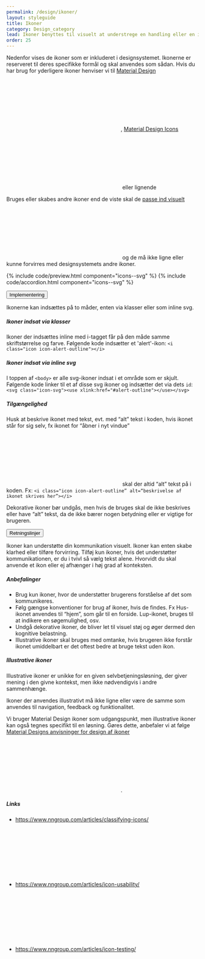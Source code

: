 ```yaml
---
permalink: /design/ikoner/
layout: styleguide
title: Ikoner
category: Design_category
lead: Ikoner benyttes til visuelt at understrege en handling eller en information. Ikoner kan underbygge et budskab eller gøre det lettere at afkode en side. Ikoner kan dog sjældent erstatte tekst.
order: 25
---
```


<p>Nedenfor vises de ikoner som er inkluderet i designsystemet. Ikonerne er reserveret til deres specifikke formål og skal anvendes som sådan. Hvis du har brug for yderligere ikoner henviser vi til <a href="https://material.io/tools/icons/?style=outline" class="icon-link">Material Design<svg class="icon-svg"><use xlink:href="#open-in-new"></use></svg></a>, <a href="https://materialdesignicons.com" class="icon-link">Material Design Icons<svg class="icon-svg"><use xlink:href="#open-in-new"></use></svg></a> eller lignende</p>

<div class="alert alert-info alert--paragraph" role="alert" aria-label="Beskedbox der viser information">
  <div class="alert-body">
    <p class="alert-text">Bruges eller skabes andre ikoner end de viste skal de <a class="icon-link" href="https://material.io/design/iconography/system-icons.html#grid-keyline-shapes">passe ind visuelt<svg class="icon-svg "><use xlink:href="#open-in-new"></use></svg></a> og de må ikke ligne eller kunne forvirres med designsystemets andre ikoner.</p>
  </div>
</div>

{% include code/preview.html component="icons--svg" %}
{% include code/accordion.html component="icons--svg" %}

<div class="accordion-bordered">
  <button class="button-unstyled accordion-button"
    aria-expanded="false" aria-controls="icons-implementation">
    Implementering
  </button>
  <div id="icons-implementation" class="accordion-content">
    <p>Ikonerne kan indsættes på to måder, enten via klasser eller som inline svg.</p>
    <h5>Ikoner indsat via klasser</h5>
    <p>Ikoner der indsættes inline med i-tagget får på den måde samme skriftstørrelse og farve. Følgende kode indsætter et 'alert'-ikon: <code>&lt;i class="icon icon-alert-outline"&gt;&lt;/i&gt;</code></p>
    <h5>Ikoner indsat via inline svg</h5>
    <p>I toppen af <code>&lt;body&gt;</code> er alle svg-ikoner indsat i et område som er skjult. Følgende kode linker til et af disse svg ikoner og indsætter det via dets <code>id</code>: <code>&lt;svg class="icon-svg"&gt;&lt;use xlink:href="#alert-outline"&gt;&lt;/use&gt;&lt;/svg&gt;</code></p>
    <h5>Tilgængelighed</h5>
    <p>Husk at beskrive ikonet med tekst, evt. med “alt” tekst i koden, hvis ikonet står for sig selv, fx ikonet for “åbner i nyt vindue” <svg class="icon-svg "><use xlink:href="#open-in-new"></use></svg> skal der altid “alt” tekst på i koden. Fx: <code>&lt;i class="icon icon-alert-outline” alt=“beskrivelse af ikonet skrives her”&gt;&lt;/i&gt;</code></p>
    <p>Dekorative ikoner bør undgås, men hvis de bruges skal de ikke beskrives eller have “alt” tekst, da de ikke bærer nogen betydning eller er vigtige for brugeren.</p>
  </div>
</div>

<div class="accordion-bordered">
  <button class="button-unstyled accordion-button"
    aria-expanded="true" aria-controls="icons-docs">
    Retningslinjer
  </button>
  <div id="icons-docs" class="accordion-content">
  <p>Ikoner kan understøtte din kommunikation visuelt. Ikoner kan enten skabe klarhed eller tilføre forvirring. Tilføj kun ikoner, hvis det understøtter kommunikationen, er du i tvivl så vælg tekst alene. Hvorvidt du skal anvende et ikon eller ej afhænger i høj grad af konteksten.
  </p>
  <h5>Anbefalinger</h5>
  <ul>
    <li>Brug kun ikoner, hvor de understøtter brugerens forståelse af det som kommunikeres.</li>
    <li>Følg gængse konventioner for brug af ikoner, hvis de findes. Fx Hus-ikonet anvendes til “hjem”, som går til en forside. Lup-ikonet, bruges til at indikere en søgemulighed, osv.</li>
    <li>Undgå dekorative ikoner, de bliver let til visuel støj og øger dermed den kognitive belastning.</li>
    <li>Illustrative ikoner skal bruges med omtanke, hvis brugeren ikke forstår ikonet umiddelbart er det oftest bedre at bruge tekst uden ikon.</li>
  </ul>
  <h5>Illustrative ikoner</h5>
  <p>Illustrative ikoner er unikke for en given selvbetjeningsløsning, der giver mening i den givne kontekst, men ikke nødvendigvis i andre sammenhænge.</p>
  <p>Ikoner der anvendes illustrativt må ikke ligne eller være de samme som anvendes til navigation, feedback og funktionalitet.</p>
  <p>Vi bruger Material Design ikoner som udgangspunkt, men illustrative ikoner kan også tegnes specifikt til en løsning. Gøres dette, anbefaler vi at følge <a href="https://material.io/design/iconography/system-icons.html#" class="icon-link">Material Designs anvisninger for design af ikoner<svg class="icon-svg "><use xlink:href="#open-in-new"></use></svg></a>.
  </p>
  <h5>Links</h5>
  <ul class="nobullet-list">
  <li><a href="https://www.nngroup.com/articles/classifying-icons/" class="icon-link">https://www.nngroup.com/articles/classifying-icons/<svg class="icon-svg "><use xlink:href="#open-in-new"></use></svg></a></li>
  <li><a href="https://www.nngroup.com/articles/icon-usability/" class="icon-link">https://www.nngroup.com/articles/icon-usability/<svg class="icon-svg "><use xlink:href="#open-in-new"></use></svg></a></li>
  <li><a href="https://www.nngroup.com/articles/icon-testing/" class="icon-link">https://www.nngroup.com/articles/icon-testing/<svg class="icon-svg "><use xlink:href="#open-in-new"></use></svg></a></li>
  </ul>
  </div>
</div>
